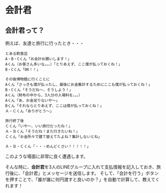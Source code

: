 # 会計君

## 会計君って？
例えば、友達と旅行に行ったとき・・・
```
とある飲食店
A・B・Cくん「お会計お願いします！」
Aくん（お客さん多いな。。。）「とりあえず、ここ僕が払っておくね！」
B・Cくん「OK！！」

その後博物館に行くことに
Aくん「さっきも僕が払ったし、最後にお金集計するためにここも僕が払っておくね！」
B・Cくん「そうだね～、そうしよう！」
Aくん（財布の中から、3人分の入場料を。。。）
Aくん「あ、お金足りないや～」
Bくん「それならとりあえず、ここは僕が払っておくね！」
Ａ・Ｃくん「ありがとう～」

旅行終了後
Ｃくん「いや～、いい旅行だったね！」
Ａ・Ｂくん「そうだね！また行きたいね！」
Ｃくん「お金所々で建て替えてたよね？集計しないとね」

Ａ・Ｂ・Ｃくん「・・・めんどくさい！！！！！」
```

このような場面に非常に良く遭遇します。

そんな時に、**会計君**を3人のLINEグループに入れて支払情報を記入しておき、旅行後に、「会計君」とメッセージを送信します。
そして、「会計を行う」ボタンを押すことで、「誰が誰に何円渡すと良いのか？」を自動で計算して、教えてくれます！

